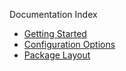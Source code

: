 Documentation Index

- [Getting Started](gettingstarted)
- [Configuration Options](configuration)
- [Package Layout](projects)